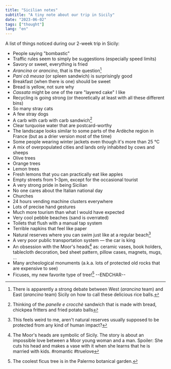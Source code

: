 ```yaml
---
title: "Sicilian notes"
subtitle: "A tiny note about our trip in Sicily"
date: "2023-06-02"
tags: ["thought"]
lang: "en"
---
```


A list of things noticed during our 2-week trip in Sicily:

- People saying "bombastic"
- Traffic rules seem to simply be suggestions (especially speed limits)
- Savory or sweet, everything is fried
- _Arancina_ or _arancino_, that is the question[^1]
- _Pani câ meusa_ (or spleen sandwich) is surprisingly good
- Breakfast (when there is one) should be sweet
- Bread is yellow, not sure why
- _Cassata_ might be one of the rare "layered cake" I like
- Recycling is going strong (or theoretically at least with all these different bins)
- So many stray cats
- A few stray dogs
- A carb with carb with carb sandwich[^2]
- Clear turquoise water that are postcard-worthy
- The landscape looks similar to some parts of the Ardèche region in France (but as a drier version most of the time)
- Some people wearing winter jackets even though it's more than 25&nbsp;°C
- A mix of overpopulated cities and lands only inhabited by cows and sheeps
- Olive trees
- Orange trees
- Lemon trees
- Fresh lemons that you can practically eat like apples
- Empty streets from 1–3pm, except for the occasional tourist
- A very strong pride in being Sicilian
- No one cares about the Italian national day
- Churches
- 24 hours vending machine clusters everywhere
- Lots of precise hand gestures
- Much more tourism than what I would have expected
- Very cool pebble beaches (sand is overrated)
- Toilets that flush with a manual tap system
- Terrible napkins that feel like paper
- Natural reserves where you can swim just like at a regular beach[^3]
- A very poor public transportation system — the car is king
- An obsession with the Moor's heads[^4] as: ceramic vases, book holders, tablecloth decoration, bed sheet pattern, pillow cases, magnets, mugs, ...
- Many archeological monuments (a.k.a. lots of protected old rocks that are expensive to see)
- Ficuses, my new favorite type of tree![^5] --ENDCHAR--

[^1]: There is apparently a strong debate between West (_arancina_ team) and East (_arancino_ team) Sicily on how to call these delicious rice balls.
[^2]: Thinking of the _panelle e crocchè_ sandwich that is made with bread, chickpea fritters and fried potato balls
[^3]: This feels weird to me, aren't natural reserves usually supposed to be protected from any kind of human impact?
[^4]: The Moor's heads are symbolic of Sicily. The story is about an impossible love between a Moor young woman and a man. Spoiler: She cuts his head and makes a vase with it when she learns that he is married with kids. #romantic #truelove
[^5]: The coolest ficus tree is in the Palermo botanical garden.
